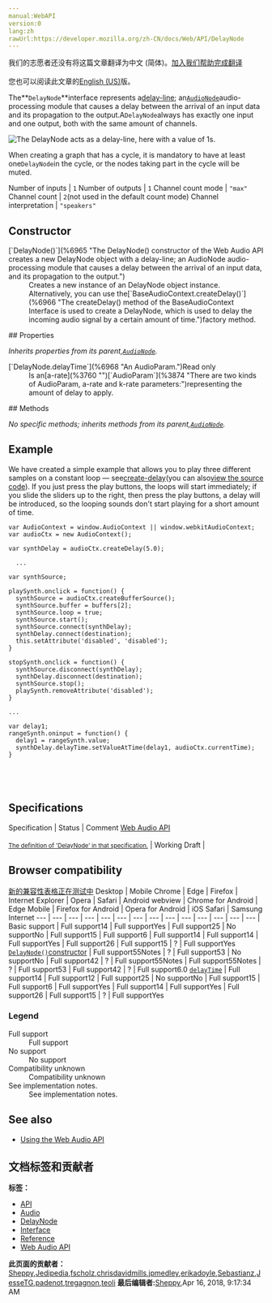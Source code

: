 ```yaml
---
manual:WebAPI
version:0
lang:zh
rawUrl:https://developer.mozilla.org/zh-CN/docs/Web/API/DelayNode
---
```




<bdi>我们的志愿者还没有将这篇文章翻译为<bdi>中文 (简体)</bdi>。[加入我们帮助完成翻译](%6958 "")<br></br>您也可以阅读此文章的[English (US)](%6959 "")版。</bdi>






The**`DelayNode`**interface represents a[delay-line](%6960 "Wikipedia: Digital delay line"); an[`AudioNode`](%3857 "The AudioNode interface is a generic interface for representing an audio processing module. Examples include:")audio-processing module that causes a delay between the arrival of an input data and its propagation to the output.A`DelayNode`always has exactly one input and one output, both with the same amount of channels.



![The DelayNode acts as a delay-line, here with a value of 1s.](%6957.png "")



When creating a graph that has a cycle, it is mandatory to have at least one`DelayNode`in the cycle, or the nodes taking part in the cycle will be muted.

Number of inputs | `1` 
Number of outputs | `1` 
Channel count mode | `"max"` 
Channel count | `2`(not used in the default count mode) 
Channel interpretation | `"speakers"` 


## Constructor<a name="Constructor"></a>
<dl><dt>[`DelayNode()`](%6965 "The DelayNode() constructor of the Web Audio API creates a new DelayNode object with a delay-line; an AudioNode audio-processing module that causes a delay between the arrival of an input data, and its propagation to the output.")</dt><dd>Creates a new instance of an DelayNode object instance. Alternatively, you can use the[`BaseAudioContext.createDelay()`](%6966 "The createDelay() method of the BaseAudioContext Interface is used to create a DelayNode, which is used to delay the incoming audio signal by a certain amount of time.")factory method.</dd></dl>
## Properties<a name="Properties"></a>


<em>Inherits properties from its parent,[`AudioNode`](%3857 "The AudioNode interface is a generic interface for representing an audio processing module. Examples include:").</em>

<dl><dt>[`DelayNode.delayTime`](%6968 "An AudioParam.")Read only</dt><dd>Is an[a-rate](%3760 "")[`AudioParam`](%3874 "There are two kinds of AudioParam, a-rate and k-rate parameters:")representing the amount of delay to apply.</dd></dl>
## Methods<a name="Methods"></a>


<em>No specific methods; inherits methods from its parent,[`AudioNode`](%3857 "The AudioNode interface is a generic interface for representing an audio processing module. Examples include:").</em>


## Example<a name="Example"></a>


We have created a simple example that allows you to play three different samples on a constant loop — see[create-delay](%6971 "")(you can also[view the source code](%6972 "")). If you just press the play buttons, the loops will start immediately; if you slide the sliders up to the right, then press the play buttons, a delay will be introduced, so the looping sounds don&#39;t start playing for a short amount of time.


```
var AudioContext = window.AudioContext || window.webkitAudioContext;
var audioCtx = new AudioContext();

var synthDelay = audioCtx.createDelay(5.0);

  ...

var synthSource;

playSynth.onclick = function() {
  synthSource = audioCtx.createBufferSource();
  synthSource.buffer = buffers[2];
  synthSource.loop = true;
  synthSource.start();
  synthSource.connect(synthDelay);
  synthDelay.connect(destination);
  this.setAttribute('disabled', 'disabled');
}

stopSynth.onclick = function() {
  synthSource.disconnect(synthDelay);
  synthDelay.disconnect(destination);
  synthSource.stop();
  playSynth.removeAttribute('disabled');
}

...

var delay1;
rangeSynth.oninput = function() {
  delay1 = rangeSynth.value;
  synthDelay.delayTime.setValueAtTime(delay1, audioCtx.currentTime);
} 
 
 
 
 

```

## Specifications<a name="Specifications"></a>
Specification | Status | Comment 
[Web Audio API<br></br><small>The definition of &#39;DelayNode&#39; in that specification.</small>](%6974 "") | Working Draft |  


## Browser compatibility<a name="Browser_compatibility"></a>
[新的兼容性表格正在测试中<i></i>](%3360 "")
<abbr>Desktop<i></i></abbr> | <abbr>Mobile<i></i></abbr> 
<abbr>Chrome<i></i></abbr> | <abbr>Edge<i></i></abbr> | <abbr>Firefox<i></i></abbr> | <abbr>Internet Explorer<i></i></abbr> | <abbr>Opera<i></i></abbr> | <abbr>Safari<i></i></abbr> | <abbr>Android webview<i></i></abbr> | <abbr>Chrome for Android<i></i></abbr> | <abbr>Edge Mobile<i></i></abbr> | <abbr>Firefox for Android<i></i></abbr> | <abbr>Opera for Android<i></i></abbr> | <abbr>iOS Safari<i></i></abbr> | <abbr>Samsung Internet<i></i></abbr> 
 ---  |  ---  |  ---  |  ---  |  ---  |  ---  |  ---  |  ---  |  ---  |  ---  |  ---  |  ---  |  ---  |  ---  | 
Basic support | <abbr>Full support</abbr>14 | <abbr>Full support</abbr>Yes | <abbr>Full support</abbr>25 | <abbr>No support</abbr>No | <abbr>Full support</abbr>15 | <abbr>Full support</abbr>6 | <abbr>Full support</abbr>14 | <abbr>Full support</abbr>14 | <abbr>Full support</abbr>Yes | <abbr>Full support</abbr>26 | <abbr>Full support</abbr>15 | <abbr>?</abbr> | <abbr>Full support</abbr>Yes 
[`DelayNode()`constructor](%6985 "") | <abbr>Full support</abbr>55<abbr>Notes<i></i></abbr> | <abbr>?</abbr> | <abbr>Full support</abbr>53 | <abbr>No support</abbr>No | <abbr>Full support</abbr>42 | <abbr>?</abbr> | <abbr>Full support</abbr>55<abbr>Notes<i></i></abbr> | <abbr>Full support</abbr>55<abbr>Notes<i></i></abbr> | <abbr>?</abbr> | <abbr>Full support</abbr>53 | <abbr>Full support</abbr>42 | <abbr>?</abbr> | <abbr>Full support</abbr>6.0 
[`delayTime`](%6988 "") | <abbr>Full support</abbr>14 | <abbr>Full support</abbr>12 | <abbr>Full support</abbr>25 | <abbr>No support</abbr>No | <abbr>Full support</abbr>15 | <abbr>Full support</abbr>6 | <abbr>Full support</abbr>Yes | <abbr>Full support</abbr>14 | <abbr>Full support</abbr>Yes | <abbr>Full support</abbr>26 | <abbr>Full support</abbr>15 | <abbr>?</abbr> | <abbr>Full support</abbr>Yes 


### Legend<a name="Legend"></a>
<dl><dt><abbr>Full support</abbr></dt><dd>Full support</dd><dt><abbr>No support</abbr></dt><dd>No support</dd><dt><abbr>Compatibility unknown</abbr></dt><dd>Compatibility unknown</dd><dt><abbr>See implementation notes.<i></i></abbr></dt><dd>See implementation notes.</dd></dl>


## See also<a name="See_also"></a>

* [Using the Web Audio API](%3811 "")



## 文档标签和贡献者
**标签：**
* [API](%50 "")
* [Audio](%3822 "")
* [DelayNode](%6993 "")
* [Interface](%3380 "")
* [Reference](%3381 "")
* [Web Audio API](%3830 "")

**此页面的贡献者：**[Sheppy](%405 ""),[Jedipedia](%4038 ""),[fscholz](%60 ""),[chrisdavidmills](%3495 ""),[jpmedley](%3413 ""),[erikadoyle](%3894 ""),[Sebastianz](%4468 ""),[JesseTG](%3897 ""),[padenot](%4806 ""),[tregagnon](%4807 ""),[teoli](%160 "")
**最后编辑者:**[Sheppy](%405 ""),<time>Apr 16, 2018, 9:17:34 AM</time>


